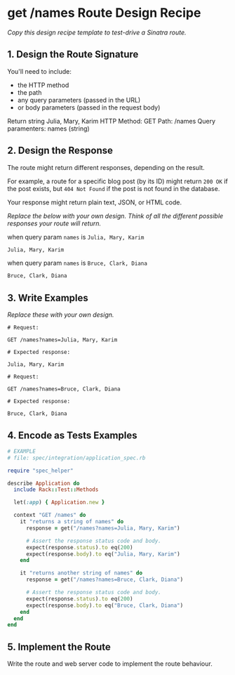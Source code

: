 # get /names Route Design Recipe

_Copy this design recipe template to test-drive a Sinatra route._

## 1. Design the Route Signature

You'll need to include:
  * the HTTP method
  * the path
  * any query parameters (passed in the URL)
  * or body parameters (passed in the request body)

Return string Julia, Mary, Karim
HTTP Method: GET
Path: /names
Query paramenters:
  names (string)


## 2. Design the Response

The route might return different responses, depending on the result.

For example, a route for a specific blog post (by its ID) might return `200 OK` if the post exists, but `404 Not Found` if the post is not found in the database.

Your response might return plain text, JSON, or HTML code. 

_Replace the below with your own design. Think of all the different possible responses your route will return._

when query param `names` is `Julia, Mary, Karim`
```html
Julia, Mary, Karim
```

when query param `names` is `Bruce, Clark, Diana`
```html
Bruce, Clark, Diana
```

## 3. Write Examples

_Replace these with your own design._

```
# Request:

GET /names?names=Julia, Mary, Karim

# Expected response:

Julia, Mary, Karim
```

```
# Request:

GET /names?names=Bruce, Clark, Diana

# Expected response:

Bruce, Clark, Diana
```

## 4. Encode as Tests Examples

```ruby
# EXAMPLE
# file: spec/integration/application_spec.rb

require "spec_helper"

describe Application do
  include Rack::Test::Methods

  let(:app) { Application.new }

  context "GET /names" do
    it "returns a string of names" do
      response = get("/names?names=Julia, Mary, Karim")

      # Assert the response status code and body.
      expect(response.status).to eq(200)
      expect(response.body).to eq("Julia, Mary, Karim")
    end

    it "returns another string of names" do
      response = get("/names?names=Bruce, Clark, Diana")

      # Assert the response status code and body.
      expect(response.status).to eq(200)
      expect(response.body).to eq("Bruce, Clark, Diana")
    end
  end
end
```

## 5. Implement the Route

Write the route and web server code to implement the route behaviour.